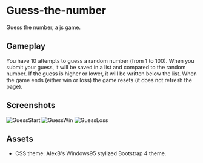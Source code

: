 # Guess-the-number
Guess the number, a js game.

## Gameplay
You have 10 attempts to guess a random number (from 1 to 100). When you submit your guess, it will be saved in a list and compared to the random number. If the guess is higher or lower, it will be written below the list. When the game ends (either win or loss) the game resets (it does not refresh the page).

## Screenshots
![GuessStart](https://user-images.githubusercontent.com/85744016/175383543-a9e1ad1a-fae7-4b7c-9527-4b4ed112de92.png)
![GuessWin](https://user-images.githubusercontent.com/85744016/175383578-04d2bfb1-7edd-4ab1-bfe8-d6e1d74ce693.png)
![GuessLoss](https://user-images.githubusercontent.com/85744016/175383589-81d1867b-f35e-4734-af1b-7cdc4b8588df.png)

## Assets
* CSS theme: AlexB's Windows95 stylized Bootstrap 4 theme.
